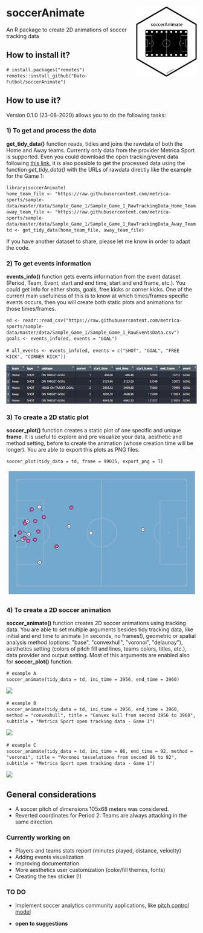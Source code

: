 
# soccerAnimate <img src="man/soccerAnimate.png" width="160px" align="right" />

An R package to create 2D animations of soccer tracking data

How to install it?
------------------

    # install.packages("remotes")
    remotes::install_github("Dato-Futbol/soccerAnimate")

How to use it?
--------------

Version 0.1.0 (23-08-2020) allows you to do the following tasks:

### 1) To get and process the data

**get\_tidy\_data()** function reads, tidies and joins the rawdata of both the Home and Away teams. Currently only data from the provider Metrica Sport is supported. Even you could download the open tracking/event data following [this link](https://github.com/metrica-sports/sample-data), it is also possible to get the processed data using the function *get\_tidy\_data()* with the URLs of rawdata directly like the example for the Game 1:

    library(soccerAnimate)
    home_team_file <- "https://raw.githubusercontent.com/metrica-sports/sample-data/master/data/Sample_Game_1/Sample_Game_1_RawTrackingData_Home_Team.csv"
    away_team_file <- "https://raw.githubusercontent.com/metrica-sports/sample-data/master/data/Sample_Game_1/Sample_Game_1_RawTrackingData_Away_Team.csv"
    td <- get_tidy_data(home_team_file, away_team_file)

If you have another dataset to share, please let me know in order to adapt the code.

### 2) To get events information

**events\_info()** function gets events information from the event dataset (Period, Team, Event, start and end time, start and end frame, etc.). You could get info for either shots, goals, free kicks or corner kicks. One of the current main usefulness of this is to know at which times/frames specific events occurs, then you will create both static plots and animations for those times/frames.

    ed <- readr::read_csv("https://raw.githubusercontent.com/metrica-sports/sample-data/master/data/Sample_Game_1/Sample_Game_1_RawEventsData.csv")
    goals <- events_info(ed, events = "GOAL")

    # all_events <- events_info(ed, events = c("SHOT", "GOAL", "FREE KICK", "CORNER KICK"))

![](man/goals_info.png)

### 3) To create a 2D static plot

**soccer\_plot()** function creates a static plot of one specific and unique **frame**. It is useful to explore and pre visualize your data, aesthetic and method setting, before to create the animation (whose creation time will be longer). You are able to export this plots as PNG files.

    soccer_plot(tidy_data = td, frame = 99035, export_png = T)

![](man/plot.png)

### 4) To create a 2D soccer animation

**soccer\_animate()** function creates 2D soccer animations using tracking data. You are able to set multiple arguments besides tidy tracking data, like initial and end time to animate (in seconds, no frames!), geometric or spatial analysis method (options: "base", "convexhull", "voronoi", "delaunay"), aesthetics setting (colors of pitch fill and lines, teams colors, titles, etc.), data provider and output setting. Most of this arguments are enabled also for **soccer\_plot()** function.

    # example A
    soccer_animate(tidy_data = td, ini_time = 3956, end_time = 3960)

![](man/example_A.gif)

    # example B
    soccer_animate(tidy_data = td, ini_time = 3956, end_time = 3960, method = "convexhull", title = "Convex Hull from second 3956 to 3960", subtitle = "Metrica Sport open tracking data - Game 1")

![](man/example_B.gif)

    # example C
    soccer_animate(tidy_data = td, ini_time = 86, end_time = 92, method = "voronoi", title = "Voronoi tesselations from second 86 to 92", subtitle = "Metrica Sport open tracking data - Game 1")

![](man/example_C.gif)

General considerations
----------------------

-   A soccer pitch of dimensions 105x68 meters was considered.
-   Reverted coordinates for Period 2: Teams are always attacking in the same direction.

### Currently working on

-   Players and teams stats report (minutes played, distance, velocity)
-   Adding events visualization
-   Improving documentation
-   More aesthetics user customization (color/fill themes, fonts)
-   Creating the hex sticker (!)

### TO DO

-   Implement soccer analytics community applications, like [pitch control model](https://github.com/Friends-of-Tracking-Data-FoTD/LaurieOnTracking/blob/master/Metrica_PitchControl.py)

-   **open to suggestions**
